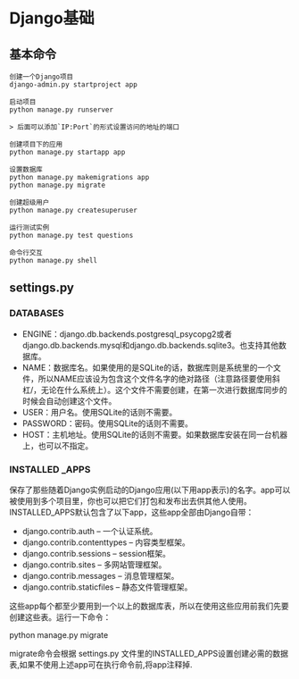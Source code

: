# Django基础


## 基本命令

```
创建一个Django项目
django-admin.py startproject app

启动项目
python manage.py runserver

> 后面可以添加`IP:Port`的形式设置访问的地址的端口

创建项目下的应用
python manage.py startapp app

设置数据库
python manage.py makemigrations app
python manage.py migrate

创建超级用户
python manage.py createsuperuser

运行测试实例
python manage.py test questions

命令行交互
python manage.py shell
```
## settings.py
### DATABASES

* ENGINE：django.db.backends.postgresql_psycopg2或者django.db.backends.mysql和django.db.backends.sqlite3。也支持其他数据库。
* NAME：数据库名。如果使用的是SQLite的话，数据库则是系统里的一个文件，所以NAME应该设为包含这个文件名字的绝对路径（注意路径要使用斜杠/，无论在什么系统上）。这个文件不需要创建，在第一次进行数据库同步的时候会自动创建这个文件。
* USER：用户名。使用SQLite的话则不需要。
* PASSWORD：密码。使用SQLite的话则不需要。
* HOST：主机地址。使用SQLite的话则不需要。如果数据库安装在同一台机器上，也可以不指定。

### INSTALLED _APPS

保存了那些随着Django实例启动的Django应用(以下用app表示)的名字。app可以被使用到多个项目里，你也可以把它们打包和发布出去供其他人使用。 INSTALLED_APPS默认包含了以下app，这些app全部由Django自带：

* django.contrib.auth – 一个认证系统。
* django.contrib.contenttypes – 内容类型框架。
* django.contrib.sessions – session框架。
* django.contrib.sites – 多网站管理框架。
* django.contrib.messages – 消息管理框架。
* django.contrib.staticfiles – 静态文件管理框架。

这些app每个都至少要用到一个以上的数据库表，所以在使用这些应用前我们先要创建这些表。运行一下命令：

python manage.py migrate

migrate命令会根据 settings.py 文件里的INSTALLED_APPS设置创建必需的数据表,如果不使用上述app可在执行命令前,将app注释掉.